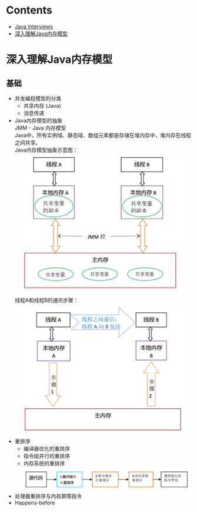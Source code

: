 Contents
===  

* [Java Interviews](https://dongchuan.gitbooks.io/java-interview-question/content/)
* <a href="#深入理解java内存模型">深入理解Java内存模型</a>

深入理解Java内存模型
===

基础
---

* 并发编程模型的分类  
  * 共享内存 (Java)
  * 消息传递
* Java内存模型的抽象  
JMM - Java 内存模型<br/>
Java中，所有实例域、静态域、数组元素都是存储在堆内存中，堆内存在线程之间共享。<br/>
Java内存模型抽象示意图：
![](../pictures/java-jmm.png)
<br/>线程A和线程B的通讯步骤：</br>
![](../pictures/java-jmm-2.png)
* 重排序
  * 编译器优化的重排序
  * 指令级并行的重排序
  * 内存系统的重排序
![](../pictures/java-reorder.png)
* 处理器重排序与内存屏障指令
* Happens-before
